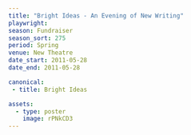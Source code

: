 ```yaml
---
title: "Bright Ideas - An Evening of New Writing"
playwright:
season: Fundraiser
season_sort: 275
period: Spring
venue: New Theatre
date_start: 2011-05-28
date_end: 2011-05-28

canonical:
 - title: Bright Ideas

assets:
  - type: poster
    image: rPNkCD3
---
```

